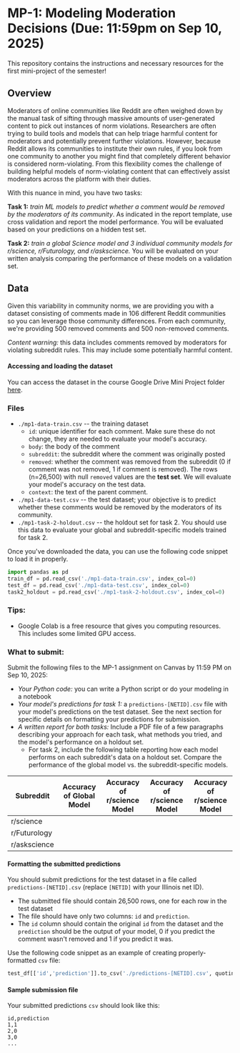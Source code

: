 # MP-1: Modeling Moderation Decisions (Due: 11:59pm on Sep 10, 2025)

This repository contains the instructions and necessary resources for the first mini-project of the semester!

## Overview

Moderators of online communities like Reddit are often weighed down by the manual task of sifting through massive amounts of user-generated content to pick out instances of norm violations. Researchers are often trying to build tools and models that can help triage harmful content for moderators and potentially prevent further violations. 
However, because Reddit allows its communities to institute their own rules, if you look from one community to another you might find that completely different behavior is considered norm-violating. From this flexibility comes the challenge of building helpful models of norm-violating content that can effectively assist moderators across the platform with their duties. 

With this nuance in mind, you have two tasks:

**Task 1:** *train ML models to predict whether a comment would be removed by the moderators of its community*. As indicated in the report template, use cross validation and report the model performance. You will be evaluated based on your predictions on a hidden test set.

**Task 2:** *train a global Science model and 3 individual community models for r/science, r/Futurology, and r/askscience.* You will be evaluated on your written analysis comparing the performance of these models on a validation set.

## Data

Given this variability in community norms, we are providing you with a dataset consisting of comments made in 106 different Reddit communities so you can leverage those community differences. From each community, we're providing 500 removed comments and 500 non-removed comments.

*Content warning:* this data includes comments removed by moderators for violating subreddit rules. This may include some potentially harmful content.

#### Accessing and loading the dataset

You can access the dataset in the course Google Drive Mini Project folder [here](https://drive.google.com/drive/folders/1kgXkjtvMU0k9SE9R8Cui_XkELef9RMx-?usp=drive_link).

### Files

* `./mp1-data-train.csv` -- the training dataset
  * `id`: unique identifier for each comment. Make sure these do not change, they are needed to evaluate your model's accuracy.
  * `body`: the body of the comment
  * `subreddit`: the subreddit where the comment was originally posted
  * `removed`: whether the comment was removed from the subreddit (0 if comment was not removed, 1 if comment is removed). The rows (n=26,500) with null `removed` values are the **test set**. We will evaluate your model's accuracy on the test data. 
  * `context`: the text of the parent comment.
* `./mp1-data-test.csv` -- the test dataset; your objective is to predict whether these comments would be removed by the moderators of its community.
* `./mp1-task-2-holdout.csv` -- the holdout set for task 2. You should use this data to evaluate your global and subreddit-specific models trained for task 2.

Once you've downloaded the data, you can use the following code snippet to load it in properly.

```python
import pandas as pd
train_df = pd.read_csv('./mp1-data-train.csv', index_col=0)
test_df = pd.read_csv('./mp1-data-test.csv', index_col=0)
task2_holdout = pd.read_csv('./mp1-task-2-holdout.csv', index_col=0)
```

### Tips:
* Google Colab is a free resource that gives you computing resources. This includes some limited GPU access.

### What to submit:
Submit the following files to the MP-1 assignment on Canvas by 11:59 PM on Sep 10, 2025:
* *Your Python code:* you can write a Python script or do your modeling in a notebook
* *Your model's predictions for task 1:* a `predictions-[NETID].csv` file with your model's predictions on the test dataset. See the next section for specific details on formatting your predictions for submission.
* *A written report for both tasks:* Include a PDF file of a few paragraphs describing your approach for each task, what methods you tried, and the model's performance on a holdout set.
    * For task 2, include the following table reporting how each model performs on each subreddit's data on a holdout set. Compare the performance of the global model vs. the subreddit-specific models.

 | Subreddit | Accuracy of Global Model | Accuracy of r/science Model | Accuracy of r/science Model | Accuracy of r/science Model|
| ---- | ---- | ---- | ---- | ---- |
| r/science
| r/Futurology
| r/askscience


#### Formatting the submitted predictions

You should submit predictions for the test dataset in a file called `predictions-[NETID].csv` (replace `[NETID]` with your Illinois net ID).
* The submitted file should contain 26,500 rows, one for each row in the test dataset
* The file should have only two columns: `id` and `prediction`. 
* The `id` column should contain the original `id` from the dataset and the `prediction` should be the output of your model, 0 if you predict the comment wasn't removed and 1 if you predict it was.

Use the following code snippet as an example of creating properly-formatted `csv` file:
```python
test_df[['id','prediction']].to_csv('./predictions-[NETID].csv', quoting=csv.QUOTE_NONNUMERIC)
```

#### Sample submission file

Your submitted predictions `csv` should look like this:

```csv
id,prediction
1,1
2,0
3,0
...
```
